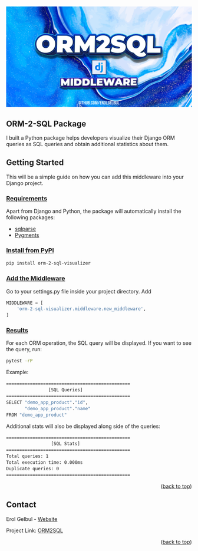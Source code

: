 <div id="top"></div>

<p align="center">
  <img src="images/cover_imagev3.jpg">
</p>

<!-- ABOUT THE PROJECT -->
##  ORM-2-SQL Package

I built a Python package helps developers visualize their Django ORM queries as SQL queries and obtain additional statistics about them.

<!-- HOW TO USE -->
## Getting Started

This will be a simple guide on how you can add this middleware into your Django project.


### <ins>Requirements</ins>

Apart from Django and Python, the package will automatically install the
following packages:

- [sqlparse](https://pypi.org/project/sqlparse/)
- [Pygments](https://pygments.org/)


### <ins>Install from PyPI</ins>

```bash
pip install orm-2-sql-visualizer
```

### <ins>Add the Middleware</ins>

Go to your settings.py file inside your project directory. Add 

```python
MIDDLEWARE = [
    'orm-2-sql-visualizer.middleware.new_middleware',
]
```

### <ins>Results</ins>

For each ORM operation, the SQL query will be displayed. If you want to see the
query, run:

```bash
pytest -rP
```

Example:
```bash
===============================================
                [SQL Queries]
===============================================
SELECT "demo_app_product"."id",
       "demo_app_product"."name"
FROM "demo_app_product"
```

Additional stats will also be displayed along side of the queries:

```bash
===============================================
                 [SQL Stats]
===============================================
Total queries: 1
Total execution time: 0.000ms
Duplicate queries: 0
===============================================
```


<p align="right">(<a href="#top">back to top</a>)</p>

<!-- CONTACT -->
## Contact

Erol Gelbul - [Website](erolgelbul.com)

Project Link: [ORM2SQL](https://github.com/ErolGelbul/orm_2_sql_visualizer)

<p align="right">(<a href="#top">back to top</a>)</p>

<!-- MARKDOWN LINKS & IMAGES -->
